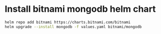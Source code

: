 # Install bitnami mongodb helm chart

```sh
helm repo add bitnami https://charts.bitnami.com/bitnami
helm upgrade --install mongodb -f values.yaml bitnami/mongodb
```
